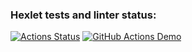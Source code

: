 ### Hexlet tests and linter status:
[![Actions Status](https://github.com/M1RRoN/python-project-50/workflows/hexlet-check/badge.svg)](https://github.com/M1RRoN/python-project-50/actions)
[![GitHub Actions Demo](https://github.com/M1RRoN/python-project-50/actions/workflows/github-actions-demo.yml/badge.svg)](https://github.com/M1RRoN/python-project-50/actions/workflows/github-actions-demo.yml)
